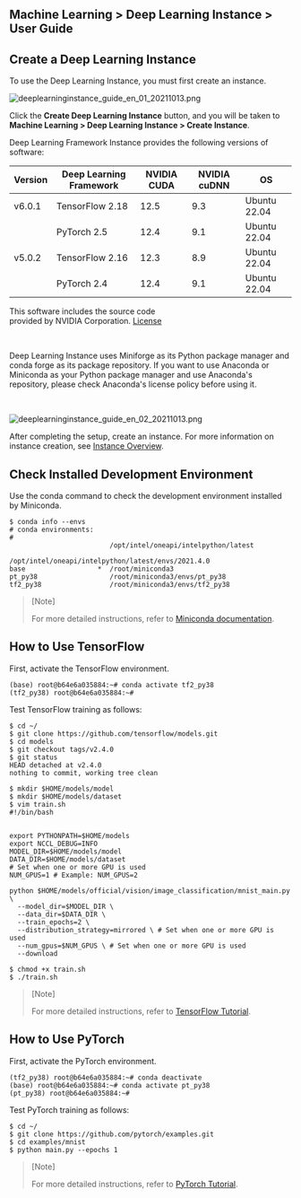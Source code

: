 ## Machine Learning > Deep Learning Instance > User Guide

## Create a Deep Learning Instance

To use the Deep Learning Instance, you must first create an instance.

![deeplearninginstance_guide_en_01_20211013.png](https://static.toastoven.net/prod_deep_learning_instance/deeplearninginstance_guide_en_01_20211013.png)

Click the **Create Deep Learning Instance** button, and you will be taken to **Machine Learning > Deep Learning Instance > Create Instance**.

Deep Learning Framework Instance provides the following versions of software:

| Version | Deep Learning Framework | NVIDIA CUDA | NVIDIA cuDNN | OS |
| --- | --- | --- | --- | --- |
| v6.0.1 | TensorFlow 2.18 | 12.5 | 9.3 | Ubuntu 22.04 |
| | PyTorch 2.5 | 12.4 | 9.1 | Ubuntu 22.04 |
| v5.0.2 | TensorFlow 2.16 | 12.3 | 8.9 | Ubuntu 22.04 |
| | PyTorch 2.4 | 12.4 | 9.1 | Ubuntu 22.04 |



This software includes the source code <br> provided by NVIDIA Corporation. [License](https://docs.nvidia.com/deeplearning/cudnn/latest/reference/eula.html)

<br>

Deep Learning Instance uses Miniforge as its Python package manager and conda forge as its package repository.
If you want to use Anaconda or Miniconda as your Python package manager and use Anaconda's repository, please check Anaconda's license policy before using it.

<br>

![deeplearninginstance_guide_en_02_20211013.png](https://static.toastoven.net/prod_deep_learning_instance/deeplearninginstance_guide_en_02_20211013.png)

After completing the setup, create an instance. For more information on instance creation, see [Instance Overview](http://docs.toast.com/en/Compute/Instance/en/overview/).

## Check Installed Development Environment

Use the conda command to check the development environment installed by Miniconda.

```
$ conda info --envs
# conda environments:
#
                         /opt/intel/oneapi/intelpython/latest
                         /opt/intel/oneapi/intelpython/latest/envs/2021.4.0
base                  *  /root/miniconda3
pt_py38                  /root/miniconda3/envs/pt_py38
tf2_py38                 /root/miniconda3/envs/tf2_py38
```

>\[Note]
>
>For more detailed instructions, refer to [Miniconda documentation](https://docs.conda.io/en/latest/miniconda.html).

## How to Use TensorFlow

First, activate the TensorFlow environment.

```
(base) root@b64e6a035884:~# conda activate tf2_py38
(tf2_py38) root@b64e6a035884:~#
```

Test TensorFlow training as follows:

```
$ cd ~/
$ git clone https://github.com/tensorflow/models.git
$ cd models
$ git checkout tags/v2.4.0
$ git status
HEAD detached at v2.4.0
nothing to commit, working tree clean

$ mkdir $HOME/models/model
$ mkdir $HOME/models/dataset
$ vim train.sh
#!/bin/bash


export PYTHONPATH=$HOME/models
export NCCL_DEBUG=INFO
MODEL_DIR=$HOME/models/model
DATA_DIR=$HOME/models/dataset
# Set when one or more GPU is used
NUM_GPUS=1 # Example: NUM_GPUS=2

python $HOME/models/official/vision/image_classification/mnist_main.py \
  --model_dir=$MODEL_DIR \
  --data_dir=$DATA_DIR \
  --train_epochs=2 \
  --distribution_strategy=mirrored \ # Set when one or more GPU is used
  --num_gpus=$NUM_GPUS \ # Set when one or more GPU is used
  --download

$ chmod +x train.sh
$ ./train.sh
```

>\[Note]
>
>For more detailed instructions, refer to [TensorFlow Tutorial](https://www.tensorflow.org/tutorials).

## How to Use PyTorch

First, activate the PyTorch environment.

```
(tf2_py38) root@b64e6a035884:~# conda deactivate
(base) root@b64e6a035884:~# conda activate pt_py38
(pt_py38) root@b64e6a035884:~#
```

Test PyTorch training as follows:

```
$ cd ~/
$ git clone https://github.com/pytorch/examples.git
$ cd examples/mnist
$ python main.py --epochs 1
```

>\[Note]
>
>For more detailed instructions, refer to [PyTorch Tutorial](https://pytorch.org/tutorials/).
